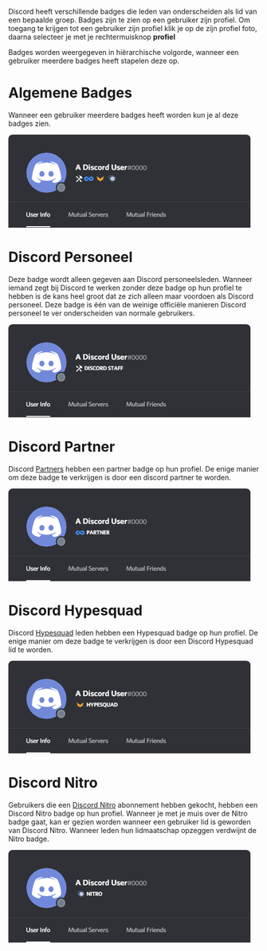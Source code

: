 <!-- TITLE: [NL] Badges -->
<!-- SUBTITLE: Informatie over Discord gebruiker badges. -->

Discord heeft verschillende badges die leden van onderscheiden als lid van een bepaalde groep. Badges zijn te zien op een gebruiker zijn profiel. Om toegang te krijgen tot een gebruiker zijn profiel klik je op de zijn profiel foto, daarna selecteer je met je rechtermuisknop **profiel** 

Badges worden weergegeven in hiërarchische volgorde, wanneer een gebruiker meerdere badges heeft stapelen deze op.

# Algemene Badges
Wanneer een gebruiker meerdere badges heeft worden kun je al deze badges zien.

![Generalbadges](/uploads/badges/generalbadges.png "A General Overview of Badges")

# Discord Personeel
Deze badge wordt alleen gegeven aan Discord personeelsleden. Wanneer iemand zegt bij Discord te werken zonder deze badge op hun profiel te hebben is de kans heel groot dat ze zich alleen maar voordoen als Discord personeel. Deze badge is één van de weinige officiële manieren Discord personeel te ver onderscheiden van normale gebruikers.

![Staffbadge](/uploads/badges/newstaffbadge.png "A Staff Member's Badge")

# Discord Partner
Discord [Partners](/partner) hebben een partner badge op hun profiel. De enige manier om deze badge te verkrijgen is door een discord partner te worden.

![Newpartnerbadge](/uploads/badges/newpartnerbadge.png "A Discord Partner Badge")
# Discord Hypesquad
Discord [Hypesquad](/hypesquad) leden hebben een Hypesquad badge op hun profiel. De enige manier om deze badge te verkrijgen is door een Discord Hypesquad lid te worden.

![Hypesquadbadge](/uploads/badges/newhypesquadbadge.png "A Hypesquad Member's Badge")
# Discord Nitro
Gebruikers die een [Discord Nitro](/nitro) abonnement hebben gekocht, hebben een Discord Nitro badge op hun profiel. Wanneer je met je muis over de Nitro badge gaat, kan er gezien worden wanneer een gebruiker lid is geworden van Discord Nitro. Wanneer leden hun lidmaatschap opzeggen verdwijnt de Nitro badge.

![Nitrobadge](/uploads/badges/newnitrobadge.png "A Nitro Discord User's Badge")